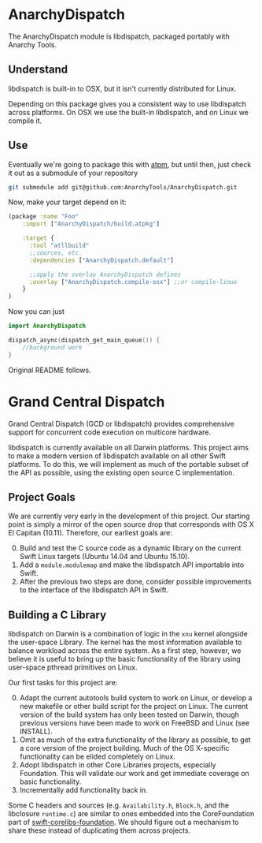 # AnarchyDispatch

The AnarchyDispatch module is libdispatch, packaged portably with Anarchy Tools.

## Understand

libdispatch is built-in to OSX, but it isn't currently distributed for Linux.

Depending on this package gives you a consistent way to use libdispatch across platforms.  On OSX we use the built-in libdispatch, and on Linux we compile it.

## Use

Eventually we're going to package this with [atpm](https://github.com/AnarchyTools/atpm), but until then, just check it out as a submodule of your repository

```bash
git submodule add git@github.com:AnarchyTools/AnarchyDispatch.git
```

Now, make your target depend on it:

```clojure
(package :name "Foo"
    :import ["AnarchyDispatch/build.atpkg"]

    :target {
      :tool "atllbuild"
      ;;sources, etc.
      :dependencies ["AnarchyDispatch.default"]

      ;;apply the overlay AnarchyDispatch defines
      :overlay ["AnarchyDispatch.compile-osx"] ;;or compile-linux
    }
)
```

Now you can just

```swift
import AnarchyDispatch

dispatch_async(dispatch_get_main_queue()) {
    //background work
}
```

Original README follows.


# Grand Central Dispatch

Grand Central Dispatch (GCD or libdispatch) provides comprehensive support for concurrent code execution on multicore hardware.

libdispatch is currently available on all Darwin platforms. This project aims to make a modern version of libdispatch available on all other Swift platforms. To do this, we will implement as much of the portable subset of the API as possible, using the existing open source C implementation.

## Project Goals

We are currently very early in the development of this project. Our starting point is simply a mirror of the open source drop that corresponds with OS X El Capitan (10.11). Therefore, our earliest goals are:

0. Build and test the C source code as a dynamic library on the current Swift Linux targets (Ubuntu 14.04 and Ubuntu 15.10).
0. Add a `module.modulemap` and make the libdispatch API importable into Swift.
0. After the previous two steps are done, consider possible improvements to the interface of the libdispatch API in Swift.

## Building a C Library

libdispatch on Darwin is a combination of logic in the `xnu` kernel alongside the user-space Library. The kernel has the most information available to balance workload across the entire system. As a first step, however, we believe it is useful to bring up the basic functionality of the library using user-space pthread primitives on Linux.

Our first tasks for this project are:

0. Adapt the current autotools build system to work on Linux, or develop a new makefile or other build script for the project on Linux. The current version of the build system has only been tested on Darwin, though previous versions have been made to work on FreeBSD and Linux (see INSTALL).
0. Omit as much of the extra functionality of the library as possible, to get a core version of the project building. Much of the OS X-specific functionality can be elided completely on Linux.
0. Adopt libdispatch in other Core Libraries projects, especially Foundation. This will validate our work and get immediate coverage on basic functionality.
0. Incrementally add functionality back in.

Some C headers and sources (e.g. `Availability.h`, `Block.h`, and the libclosure `runtime.c`) are similar to ones embedded into the CoreFoundation part of [swift-corelibs-foundation](http://github.com/apple/swift-corelibs-foundation). We should figure out a mechanism to share these instead of duplicating them across projects.
